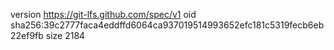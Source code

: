 version https://git-lfs.github.com/spec/v1
oid sha256:39c2777faca4eddffd6064ca937019514993652efc181c5319fecb6eb22ef9fb
size 2184
